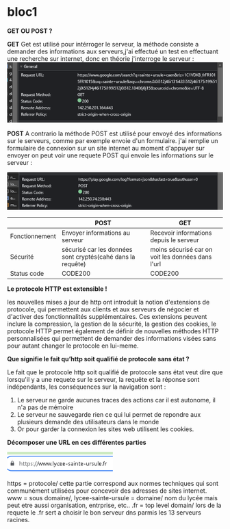 # bloc1

**GET OU POST ?**

**GET**
Get est utilisé pour intérroger le serveur, la méthode consiste a demander des informations aux serveurs,j'ai effectué un test
en effectuant une recherche sur internet, donc en théorie j'interroge le serveur : ![Image](GETexemple.png)



**POST**
A contrario la méthode POST est utilisé pour envoyé des informations sur le serveurs, comme par exemple envoie d'un formulaire.
j'ai remplie un formulaire de connexion sur un site internet au moment d'appuyer sur envoyer on peut voir une requete POST qui envoie les informations sur le serveur :



![Image](POSTexemple.png)



|                    | POST                                     | GET                                       |
|--------------------|------------------------------------------|-------------------------------------------|
| Fonctionnement     | Envoyer informations au serveur          | Recevoir informations depuis le serveur   |
| Sécurité           | sécurisé car les données sont cryptés(cahé dans la requête)| moins sécurisé car on voit les données dans l'url  |
| Status code     | CODE200         | CODE200   |


**Le protocole HTTP est extensible !**

les nouvelles mises a jour de http ont introduit la notion d'extensions de protocole, qui permettent aux clients et aux serveurs de négocier et d'activer des fonctionnalités supplémentaires. Ces extensions peuvent inclure la compression, la gestion de la sécurité, la gestion des cookies, le protocole HTTP permet également de définir de nouvelles méthodes HTTP personnalisées qui permettent de demander des informations visées sans pour autant changer le protocole en lui-meme.

**Que signifie le fait qu’http soit qualifié de protocole sans état ?**

Le fait que le protocole http soit qualifié de protocole sans état veut dire que lorsqu'il y a une requete sur le serveur, la requête et la réponse sont indépendants, les conséquences sur la navigation sont : 
1. Le serveur ne garde aucunes traces des actions car il est autonome, il n'a pas de mémoire
2. Le serveur ne sauvegarde rien ce qui lui permet de repondre aux plusieurs demande des utilisateurs dans le monde
3. Or pour garder la connexion les sites web utilisent les cookies.

**Décomposer une URL en ces différentes parties**

![Image](exempleURL.png)

https = protocole/ cette partie correspond aux normes techniques qui sont communément utilisées pour concevoir des adresses de sites internet.
www = sous domaine/, 
lycee-sainte-ursule = domaine/ nom du lycée mais peut etre aussi organisation, entrprise, etc..
.fr = top level domain/ lors de la requete le .fr sert a choisir le bon serveur dns parmis les 13 serveurs racines.
